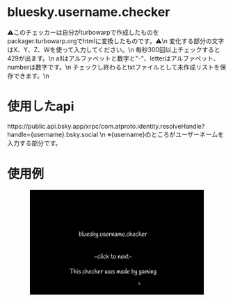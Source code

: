 <h1>bluesky.username.checker</h1>
⚠️このチェッカーは自分がturbowarpで作成したものをpackager.turbowarp.orgでhtmlに変換したものです。⚠️\n
変化する部分の文字はX、Y、Z、Wを使って入力してください。\n
毎秒300回以上チェックすると429が出ます。\n
allはアルファベットと数字と"-"、letterはアルファベット、numberは数字です。\n
チェックし終わるとtxtファイルとして未作成リストを保存できます。\n
<h1>使用したapi</h1>
https://public.api.bsky.app/xrpc/com.atproto.identity.resolveHandle?handle={username}.bsky.social \n
※{username}のところがユーザーネームを入力する部分です。
<h1>使用例</h1>
<p align="center">
  <img src="example.gif" alt="demo" width="400">
</p>
